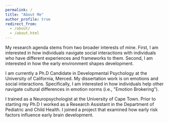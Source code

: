 ```yaml
---
permalink: /
title: "About Me"
author_profile: true
redirect_from: 
  - /about/
  - /about.html
---
```




My research agenda stems from two broader interests of mine. First, I am interested in how individuals navigate social interactions with individuals who have different experiences and frameworks to them. Second, I am interested in how the early environment shapes development. 

I am currently a Ph.D Candidate in Developmental Psychology at the University of California, Merced. My dissertation work is on emotions and social interactions. Specifically, I am interested in how individuals help other navigate cultural differences in emotion norms (i.e., "Emotion Brokering"). 

I trained as a Neuropsychologist at the University of Cape Town. Prior to starting my Ph.D I worked as a Research Assistant in the Department of Pediatric and Child Health. I joined a project that examined how early risk factors influence early brain development. 







